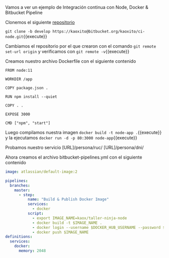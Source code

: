 Vamos a ver un ejemplo de Integración continua con Node, Docker & Bitbucket Pipeline

Clonemos el siguiente [repositorio](https://bitbucket.org/kaoxito/ci-node/src/master/)

`git clone -b develop https://kaoxito@bitbucket.org/kaoxito/ci-node.git`{{execute}}

Cambiamos el repositorio por el que crearon con el comando `git remote set-url origin` y verificamos con `git remote -v`{{execute}}

Creamos nuestro archivo Dockerfile con el siguiente contenido

```
FROM node:11

WORKDIR /app

COPY package.json .

RUN npm install --quiet

COPY . .

EXPOSE 3000

CMD ["npm", "start"]
```

Luego compilamos nuestra imagen `docker build -t node-app .`{{execute}} y la ejecutamos `docker run -d -p 80:3000 node-app`{{execute}}

Probamos nuestro servicio [URL]/persona/ruc/ [URL]/persona/dni/

Ahora creamos el archivo bitbucket-pipelines.yml con el siguiente contenido

```yaml
image: atlassian/default-image:2

pipelines:
  branches:
    master:
      - step:
          name: "Build & Publish Docker Image"
          services:
            - docker
          script:
            - export IMAGE_NAME=kaox/taller-ninja-node
            - docker build -t $IMAGE_NAME .
            - docker login --username $DOCKER_HUB_USERNAME --password $DOCKER_HUB_PASSWORD
            - docker push $IMAGE_NAME
definitions:
  services:
    docker:
      memory: 2048
```